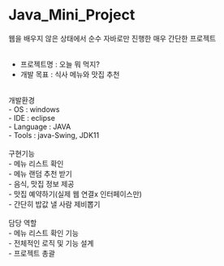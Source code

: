 # Java_Mini_Project
웹을 배우지 않은 상태에서 순수 자바로만 진행한 매우 간단한 프로젝트 <br>
<br>
* 프로젝트명 : 오늘 뭐 먹지? <br>
* 개발 목표 : 식사 메뉴와 맛집 추천<br>
<br>
개발환경 <br>
- OS : windows <br>
- IDE : eclipse <br>
- Language : JAVA <br>
- Tools : java-Swing, JDK11 <br>
<br>
구현기능 <br>
- 메뉴 리스트 확인 <br>
- 메뉴 랜덤 추천 받기 <br>
- 음식, 맛집 정보 제공 <br>
- 맛집 예약하기(실제 웹 연결x 인터페이스만) <br>
- 간단히 밥값 낼 사람 제비뽑기 <br>
 <br>
  담당 역할 <br>
  - 메뉴 리스트 확인 기능 <br>
  - 전체적인 로직 및 기능 설계 <br>
  - 프로젝트 총괄
 
